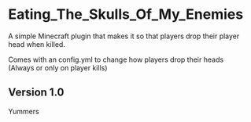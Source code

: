 # Eating_The_Skulls_Of_My_Enemies
A simple Minecraft plugin that makes it so that players drop their player head when killed.  

Comes with an config.yml to change how players drop their heads  
(Always or only on player kills)  

 
## Version 1.0
 Yummers
